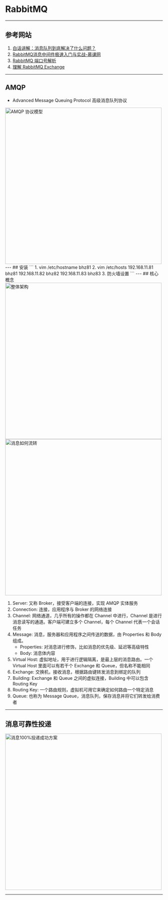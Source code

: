 # RabbitMQ

---
## 参考网站
1. [白话讲解：消息队列到底解决了什么问题？](https://blog.csdn.net/broadview2006/article/details/107940981)
2. [RabbitMQ消息中间件极速入门与实战-慕课网](https://www.imooc.com/learn/1042)
3. [RabbitMQ 端口号解析](https://blog.csdn.net/qq_37356556/article/details/104700411)
4. [理解 RabbitMQ Exchange](https://blog.csdn.net/y4x5M0nivSrJaY3X92c/article/details/80416996)
---
## AMQP
- Advanced Message Queuing Protocol 高级消息队列协议  
<img alt="AMQP 协议模型" src="https://img.mukewang.com/606f4d220001240219201080.jpg" width="500"/>  
---
## 安装
```
1. vim /etc/hostname
    bhz81
2. vim /etc/hosts
    192.168.11.81 bhz81
    192.168.11.82 bhz82
    192.168.11.83 bhz83
3. 防火墙设置
```
---
## 核心概念
<img alt="整体架构" src="https://img1.mukewang.com/6077b3da0001049719201080.jpg" width="500"/>
<img alt="消息如何流转" src="https://img.mukewang.com/6077f01a0001cc0619201080.jpg" width="500"/>

1. Server: 又称 Broker，接受客户端的连接，实现 AMQP 实体服务
2. Connection: 连接，应用程序与 Broker 的网络连接
3. Channel: 网络通道，几乎所有的操作都在 Channel 中进行，Channel 是进行消息读写的通道。客户端可建立多个 Channel，每个 Channel 代表一个会话任务
4. Message: 消息，服务器和应用程序之间传送的数据，由 Properties 和 Body 组成。
    - Properties: 对消息进行修饰，比如消息的优先级、延迟等高级特性
    - Body: 消息体内容
5. Virtual Host: 虚拟地址，用于进行逻辑隔离，是最上层的消息路由。一个 Virtual Host 里面可以有若干个 Exchange 和 Queue，但名称不能相同
6. Exchange: 交换机，接收消息，根据路由键转发消息到绑定的队列
7. Building: Exchange 和 Queue 之间的虚拟连接，Building 中可以包含 Routing Key
8. Routing Key: 一个路由规则，虚拟机可用它来确定如何路由一个特定消息
9. Queue: 也称为 Message Queue，消息队列，保存消息并将它们转发给消费者  
---
## 消息可靠性投递
<img alt="消息100%投递成功方案" src="https://img3.mukewang.com/607a7e6800017ed319201080.jpg" width="500"/>  

---